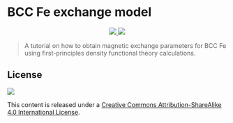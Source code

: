 BCC Fe exchange model
=====================

<p align="center">
  <a href="https://jkglasbrenner.github.io/bcc-fe-exchange-model/" alt="Github pages status">
    <img src="https://img.shields.io/website-up-down-green-red/http/shields.io.svg?label=gh-pages">
  </a>
  <a href="https://travis-ci.org/jkglasbrenner/bcc-fe-exchange-model" alt="Travis CI status">
    <img src="https://travis-ci.org/jkglasbrenner/bcc-fe-exchange-model.svg?branch=master">
  </a>
</p>

> A tutorial on how to obtain magnetic exchange parameters for BCC Fe using first-principles density functional theory calculations.

License
-------

[![][cc-by-sa-logo]][cc-by-sa-4-license]

This content is released under a [Creative Commons Attribution-ShareAlike 4.0 International License][cc-by-sa-4-license].

[cc-by-sa-logo]:      https://i.creativecommons.org/l/by-sa/4.0/88x31.png
[cc-by-sa-4-license]: http://creativecommons.org/licenses/by-sa/4.0/
